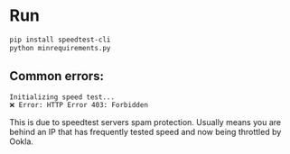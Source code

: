 # Run
```sh
pip install speedtest-cli 
python minrequirements.py
```
## Common errors:
```sh
Initializing speed test...
❌ Error: HTTP Error 403: Forbidden
```
This is due to speedtest servers spam protection. Usually means you are behind an IP that has frequently tested speed and now being throttled by Ookla.
